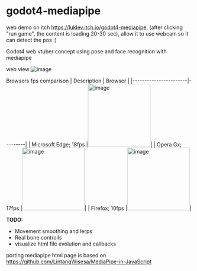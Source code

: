 # godot4-mediapipe

web demo on itch https://luklev.itch.io/godot4-mediapipe, (after clicking "run game", the content is loading 20-30 sec), allow it to use webcam so it can detect the pos :)

Godot4 web vtuber concept using pose and face recognition with mediapipe

web view
![image](https://github.com/TechnoLukas/Godot4-mediapipe/assets/110934679/64bbe48f-107a-4dff-ada0-e34f4e96d416)





Browsers fps comparison
| Description           | Browser |
|-----------------------|---------|
| Microsoft Edge; 18fps |<img width="169" alt="image" src="https://github.com/TechnoLukas/Godot4-mediapipe/assets/110934679/35ccb936-790d-4d57-8188-6b62ecff64c0">|
| Opera Gx; 17fps       |<img width="169" alt="image" src="https://github.com/TechnoLukas/Godot4-mediapipe/assets/110934679/705c3875-ec65-4bc4-8909-7debd5b02b78">|
| Firefox; 10fps        |<img width="169" alt="image" src="https://github.com/TechnoLukas/Godot4-mediapipe/assets/110934679/07ef44aa-a2f3-450d-b616-ef5349cf451e">|

**TODO:**
- Movement smoothing and lerps
- Real bone controlls
- visualize html file evolution and callbacks


porting mediapipe html page is based on https://github.com/LintangWisesa/MediaPipe-in-JavaScript
